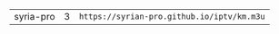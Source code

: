 <table>
	<tbody>
		<tr><td align="left">syria-pro</td><td align="right">3</td><td align="left"><code>https://syrian-pro.github.io/iptv/km.m3u</code></td></tr>
</table>		